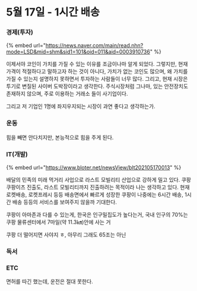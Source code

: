 # 5월 17일 - 1시간 배송

### 경제\(투자\)

{% embed url="https://news.naver.com/main/read.nhn?mode=LSD&mid=shm&sid1=101&oid=011&aid=0003910736" %}

이제서야 코인이 가치를 가질 수 있는 이유를 조금이나마 알게 되었다. 그렇지만, 현재 가격이 적절하다고 말하고자 하는 것이 아니다, 가치가 없는 코인도 많으며, 왜 가치를 가질 수 있는지 설명하지 못하면서 투자하는 사람들이 너무 많다. 그리고, 현재 시장은 투기로 변질된 사이버 도박장이라고 생각한다. 주식시장처럼 그나마, 있는 안전장치도 존재하지 않으며, 주로 이용하는 거래소 들이 사기업이다.

그리고 저 기업인 1명에 좌지우지되는 시장이 과연 좋다고 생각하는가.

### 운동

힘을 빼면 안다치지만, 본능적으로 힘을 주게 된다.

### IT\(개발\)

{% embed url="https://www.bloter.net/newsView/blt202105170013" %}

배달의 민족의 미래 먹거리 사업으로 라스트 모빌리티 산업으로 강하게 밀고 있다. 쿠팡 쿠팡이츠 진출도, 라스트 모빌리티까지 진출하려는 목적이라 나는 생각하고 있다. 현재 로켓배송, 로켓프레시 등등 배송면에서 빠르게 성장한 쿠팡이 나중에는 6시간 배송, 1시간 배송 등등의 서비스를 보여주지 않을까 기대한다.

쿠팡이 아마존과 다를 수 있는게, 한국은 인구밀집도가 높다는거, 국내 인구의 70%는 쿠팡 물류센터에서 7마일\(약 11.3㎞\)안에 사는 거

쿠팡 더 떨어지면 사야지 ㅎ, 아무리 그래도 65조는 아닌

### 독서



### ETC

면허를 따긴 했는데, 운전은 절대 못한다.


